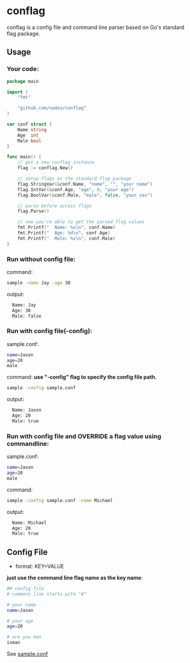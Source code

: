 # conflag
conflag is a config file and command line parser based on Go's standard flag package.

## Usage

### Your code:
```Go
package main

import (
	"fmt"

	"github.com/nadoo/conflag"
)

var conf struct {
	Name string
	Age  int
	Male bool
}

func main() {
	// get a new conflag instance
	flag := conflag.New()

	// setup flags as the standard flag package
	flag.StringVar(&conf.Name, "name", "", "your name")
	flag.IntVar(&conf.Age, "age", 0, "your age")
	flag.BoolVar(&conf.Male, "male", false, "your sex")

	// parse before access flags
	flag.Parse()

	// now you're able to get the parsed flag values
	fmt.Printf("  Name: %s\n", conf.Name)
	fmt.Printf("  Age: %d\n", conf.Age)
	fmt.Printf("  Male: %v\n", conf.Male)
}
```

### Run without config file:
command:
```bash
sample -name Jay -age 30
```
output:
```bash
  Name: Jay
  Age: 30
  Male: false
```

### Run with config file(-config):
sample.conf:
```bash
name=Jason
age=20
male
```
command: **use "-config" flag to specify the config file path.**
```bash
sample -config sample.conf
```
output:
```bash
  Name: Jason
  Age: 20
  Male: true
```

### Run with config file and OVERRIDE a flag value using commandline:
sample.conf:
```bash
name=Jason
age=20
male
```
command:
```bash
sample -config sample.conf -name Michael
```
output:
```bash
  Name: Michael
  Age: 20
  Male: true
```

## Config File
- format: KEY=VALUE

**just use the command line flag name as the key name**:

```bash
## config file
# comment line starts with "#"

# your name
name=Jason

# your age
age=20

# are you man
isman
```
See [sample.conf](sample/sample.conf)